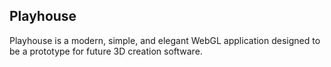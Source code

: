 Playhouse
---------
Playhouse is a modern, simple, and elegant WebGL application designed to be a prototype for future 3D creation software. 
